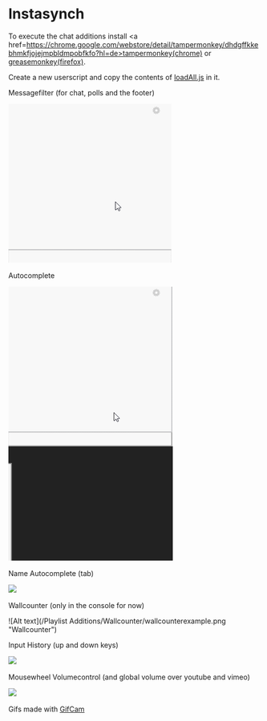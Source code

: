 Instasynch
==========

To execute the chat additions install <a href=https://chrome.google.com/webstore/detail/tampermonkey/dhdgffkkebhmkfjojejmpbldmpobfkfo?hl=de>tampermonkey(chrome)</a> or <a href="https://addons.mozilla.org/de/firefox/addon/greasemonkey/">greasemonkey(firefox)</a>.

Create a new userscript and copy the contents of <a href="https://github.com/Bibbytube/Instasynch/blob/master/loadAll.js">loadAll.js</a> in it.



Messagefilter (for chat, polls and the footer)

<img src="/Chat Additions/Messagefilter/messagefilterexample.gif">


Autocomplete

<img src="Chat Additions/Autocomplete/autocompleteexample.gif" >

Name Autocomplete (tab)

<img src="Chat Additions/Name Autocomplete/nameautocompleteexample.gif" >


Wallcounter (only in the console for now)

![Alt text](/Playlist Additions/Wallcounter/wallcounterexample.png "Wallcounter")


Input History (up and down keys)

<img src="Chat Additions/Input History/inputhistoryexample.gif" >


Mousewheel Volumecontrol (and global volume over youtube and vimeo)

<img src="Player Additions/Mousewheel Volumecontrol/mousewheelvolumecontrolexample.gif" >


Gifs made with <a href="http://blog.bahraniapps.com/?page_id=21">GifCam</a>

